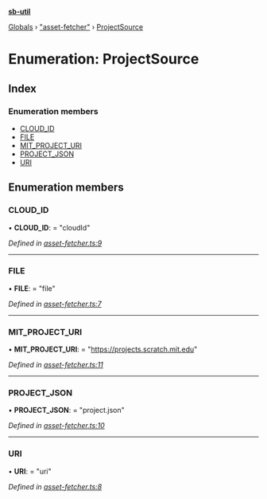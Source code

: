 **[sb-util](../README.md)**

[Globals](../globals.md) › ["asset-fetcher"](../modules/_asset_fetcher_.md) › [ProjectSource](_asset_fetcher_.projectsource.md)

# Enumeration: ProjectSource

## Index

### Enumeration members

* [CLOUD_ID](_asset_fetcher_.projectsource.md#cloud_id)
* [FILE](_asset_fetcher_.projectsource.md#file)
* [MIT_PROJECT_URI](_asset_fetcher_.projectsource.md#mit_project_uri)
* [PROJECT_JSON](_asset_fetcher_.projectsource.md#project_json)
* [URI](_asset_fetcher_.projectsource.md#uri)

## Enumeration members

###  CLOUD_ID

• **CLOUD_ID**: = "cloudId"

*Defined in [asset-fetcher.ts:9](https://github.com/bocoup/sb-util/blob/565edc9/src/asset-fetcher.ts#L9)*

___

###  FILE

• **FILE**: = "file"

*Defined in [asset-fetcher.ts:7](https://github.com/bocoup/sb-util/blob/565edc9/src/asset-fetcher.ts#L7)*

___

###  MIT_PROJECT_URI

• **MIT_PROJECT_URI**: = "https://projects.scratch.mit.edu"

*Defined in [asset-fetcher.ts:11](https://github.com/bocoup/sb-util/blob/565edc9/src/asset-fetcher.ts#L11)*

___

###  PROJECT_JSON

• **PROJECT_JSON**: = "project.json"

*Defined in [asset-fetcher.ts:10](https://github.com/bocoup/sb-util/blob/565edc9/src/asset-fetcher.ts#L10)*

___

###  URI

• **URI**: = "uri"

*Defined in [asset-fetcher.ts:8](https://github.com/bocoup/sb-util/blob/565edc9/src/asset-fetcher.ts#L8)*
